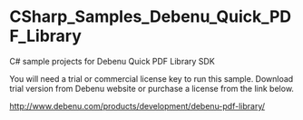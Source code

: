 # CSharp_Samples_Debenu_Quick_PDF_Library
C# sample projects for Debenu Quick PDF Library SDK

You will need a trial or commercial license key to run this sample. Download trial version from Debenu website or purchase a license from the link below.

http://www.debenu.com/products/development/debenu-pdf-library/
